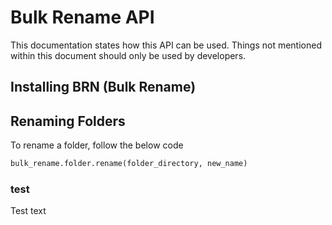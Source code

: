 # Bulk Rename API

This documentation states how this API can be used. Things not mentioned within this document should only be used by developers.

## Installing BRN (Bulk Rename)


## Renaming Folders

To rename a folder, follow the below code

```py
bulk_rename.folder.rename(folder_directory, new_name)
```

### test

Test text
